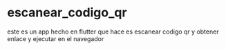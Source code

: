 # escanear_codigo_qr
este es un app hecho en flutter  que hace es escanear codigo qr  y obtener enlace y ejecutar en el navegador 
